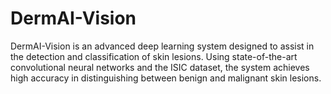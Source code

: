 # DermAI-Vision
DermAI-Vision is an advanced deep learning system designed to assist in the detection and classification of skin lesions. Using state-of-the-art convolutional neural networks and the ISIC dataset, the system achieves high accuracy in distinguishing between benign and malignant skin lesions.
